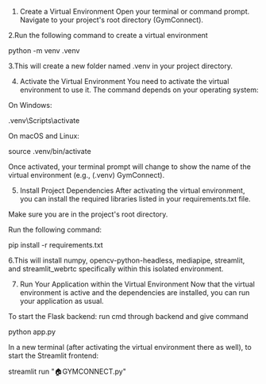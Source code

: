 1. Create a Virtual Environment
Open your terminal or command prompt.
Navigate to your project's root directory (GymConnect).

2.Run the following command to create a virtual environment 

python -m venv .venv

3.This will create a new folder named .venv in your project directory.

4. Activate the Virtual Environment
You need to activate the virtual environment to use it. The command depends on your operating system:

On Windows:

.venv\Scripts\activate

On macOS and Linux:

source .venv/bin/activate

Once activated, your terminal prompt will change to show the name of the virtual environment (e.g., (.venv) GymConnect).

5. Install Project Dependencies
After activating the virtual environment, you can install the required libraries listed in your requirements.txt file.

Make sure you are in the project's root directory.

Run the following command:

pip install -r requirements.txt

6.This will install numpy, opencv-python-headless, mediapipe, streamlit, and streamlit_webrtc specifically within this isolated environment.

7. Run Your Application within the Virtual Environment
Now that the virtual environment is active and the dependencies are installed, you can run your application as usual.

To start the Flask backend: run cmd through backend and give command

python app.py

In a new terminal (after activating the virtual environment there as well), to start the Streamlit frontend:

streamlit run "🏠️GYMCONNECT.py"
